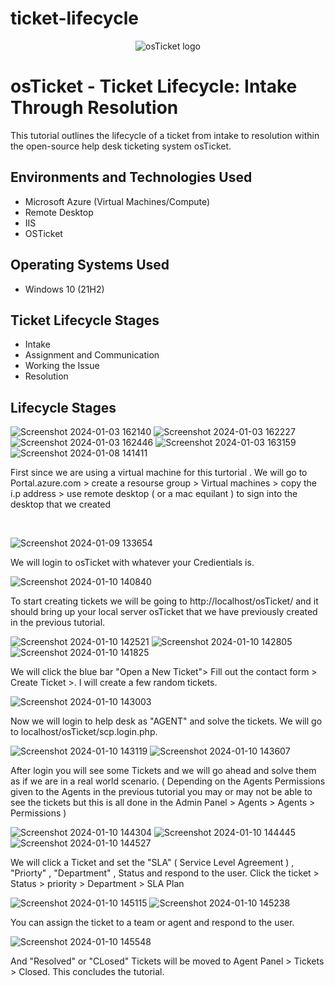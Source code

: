 # ticket-lifecycle

<p align="center">
<img src="https://i.imgur.com/Clzj7Xs.png" alt="osTicket logo"/>
</p>

<h1>osTicket - Ticket Lifecycle: Intake Through Resolution</h1>
This tutorial outlines the lifecycle of a ticket from intake to resolution within the open-source help desk ticketing system osTicket.<br />


<h2>Environments and Technologies Used</h2>

- Microsoft Azure (Virtual Machines/Compute)
- Remote Desktop
- IIS
- OSTicket

<h2>Operating Systems Used </h2>

- Windows 10</b> (21H2)

<h2>Ticket Lifecycle Stages</h2>

- Intake
- Assignment and Communication
- Working the Issue
- Resolution

<h2>Lifecycle Stages</h2>

![Screenshot 2024-01-03 162140](https://github.com/kevonrochester/ticket-lifecycle/assets/155024615/ec00d97a-6eaf-4f25-afc4-894c48bc48a7)
![Screenshot 2024-01-03 162227](https://github.com/kevonrochester/ticket-lifecycle/assets/155024615/a65c2700-c7f1-4599-855a-7005c2b0c447)
![Screenshot 2024-01-03 162446](https://github.com/kevonrochester/ticket-lifecycle/assets/155024615/c07f0d90-e429-4963-9a45-8cafad2288c8)
![Screenshot 2024-01-03 163159](https://github.com/kevonrochester/ticket-lifecycle/assets/155024615/07619a42-dc38-4c0e-848e-a74dba718cf5)
![Screenshot 2024-01-08 141411](https://github.com/kevonrochester/ticket-lifecycle/assets/155024615/8a62aa45-82e5-48e8-8975-a675bb04967b)




First since we are using a virtual machine for this turtorial . We will go to Portal.azure.com > create a resourse group > Virtual machines > copy the i.p address > use remote desktop ( or a mac equilant ) to sign into the desktop that we created

</p>
<br />

![Screenshot 2024-01-09 133654](https://github.com/kevonrochester/ticket-lifecycle/assets/155024615/23cd8579-1af3-45fe-a9ff-e855752c6b9b)

We will login to osTicket with whatever your Credientials is.

![Screenshot 2024-01-10 140840](https://github.com/kevonrochester/ticket-lifecycle/assets/155024615/74d7cc98-c77f-40fb-86e9-4f42e4e33673)

To start creating tickets we will be going to http://localhost/osTicket/ and it should bring up your local server osTicket that we have previously created in the previous tutorial. 

![Screenshot 2024-01-10 142521](https://github.com/kevonrochester/ticket-lifecycle/assets/155024615/8b176d6a-b54b-475f-8861-78113f753c64)
![Screenshot 2024-01-10 142805](https://github.com/kevonrochester/ticket-lifecycle/assets/155024615/44416bdb-a51c-47a9-9d56-161a1725e9d9)
![Screenshot 2024-01-10 141825](https://github.com/kevonrochester/ticket-lifecycle/assets/155024615/18827579-c9ca-4227-9d94-9d3ea5d371f5)


We will click the blue bar "Open a New Ticket"> Fill out the contact form > Create Ticket >. I will create a few random tickets.

![Screenshot 2024-01-10 143003](https://github.com/kevonrochester/ticket-lifecycle/assets/155024615/dd396bca-ad65-4806-b790-6db1c20a2a7f)

Now we will login to help desk as "AGENT" and solve the tickets. We will go to localhost/osTicket/scp.login.php.

![Screenshot 2024-01-10 143119](https://github.com/kevonrochester/ticket-lifecycle/assets/155024615/2ab7f84d-7804-4324-9c83-f6a4b88baf4f)
![Screenshot 2024-01-10 143607](https://github.com/kevonrochester/ticket-lifecycle/assets/155024615/a40bde39-e282-404f-b110-e0d968e02e48)



After login   you will see some Tickets and we will go ahead and solve them as if we are in a real world scenario. ( Depending on the Agents Permissions given to the Agents in the previous tutorial you may or may not be able to see the tickets but this is all done in the Admin Panel > Agents > Agents > Permissions )

![Screenshot 2024-01-10 144304](https://github.com/kevonrochester/ticket-lifecycle/assets/155024615/2c108149-75d5-45b8-86f9-96af7806fa9c)
![Screenshot 2024-01-10 144445](https://github.com/kevonrochester/ticket-lifecycle/assets/155024615/6a0906ce-0591-4a9c-97fe-65591cbeff18)
![Screenshot 2024-01-10 144527](https://github.com/kevonrochester/ticket-lifecycle/assets/155024615/e83a2b26-8717-4b04-a0f2-988081bc62aa)


We will click a Ticket and set the "SLA" ( Service Level Agreement ) , "Priorty" , "Department" , Status and respond to the user. Click the ticket > Status > priority > Department > SLA Plan 

![Screenshot 2024-01-10 145115](https://github.com/kevonrochester/ticket-lifecycle/assets/155024615/0b91928b-7de3-46e3-bee0-e51b2b40fc55)
![Screenshot 2024-01-10 145238](https://github.com/kevonrochester/ticket-lifecycle/assets/155024615/9d7ffa15-e4c4-40e5-ae47-6a9ede19571d)


You can assign the ticket to a  team or agent and respond to the user.

![Screenshot 2024-01-10 145548](https://github.com/kevonrochester/ticket-lifecycle/assets/155024615/81b65dbf-0363-4e6c-993f-39bf9e991308)

And "Resolved" or "CLosed" Tickets will be moved to Agent Panel > Tickets > Closed. This concludes the tutorial.

